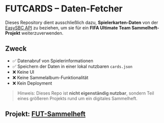 # FUTCARDS – Daten-Fetcher

Dieses Repository dient ausschließlich dazu, **Spielerkarten-Daten** von der [EasySBC API](https://api.easysbc.io) zu beziehen, um sie für ein **FIFA Ultimate Team Sammelheft-Projekt** weiterzuverwenden.

## Zweck

- ✅ Datenabruf von Spielerinformationen
- ✅ Speichern der Daten in einer lokal nutzbaren `cards.json`
- ❌ Keine UI
- ❌ Keine Sammelalbum-Funktionalität
- ❌ Kein Deployment

> Hinweis: Dieses Repo ist **nicht eigenständig nutzbar**, sondern Teil eines größeren Projekts rund um ein digitales Sammelheft.

## Projekt: [FUT-Sammelheft](https://github.com/Flo-Kayser/FUT_Sammelheft)